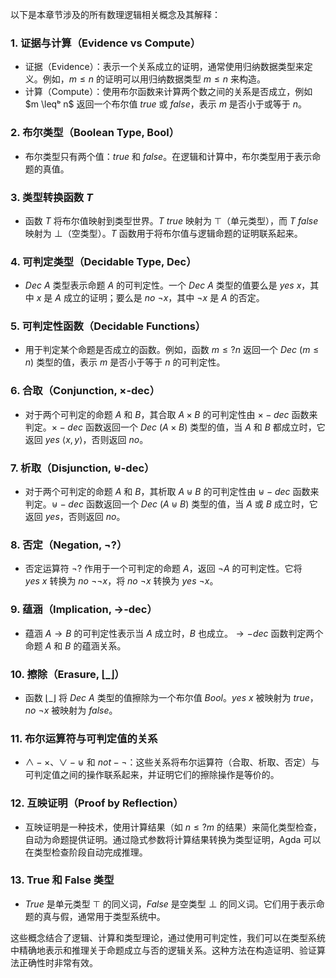 以下是本章节涉及的所有数理逻辑相关概念及其解释：

### 1. **证据与计算（Evidence vs Compute）**
   - 证据（Evidence）：表示一个关系成立的证明，通常使用归纳数据类型来定义。例如，$m \leq n$ 的证明可以用归纳数据类型 $m ≤ n$ 来构造。
   - 计算（Compute）：使用布尔函数来计算两个数之间的关系是否成立，例如 $m \leqᵇ n$ 返回一个布尔值 $true$ 或 $false$，表示 $m$ 是否小于或等于 $n$。

### 2. **布尔类型（Boolean Type, Bool）**
   - 布尔类型只有两个值：$true$ 和 $false$。在逻辑和计算中，布尔类型用于表示命题的真值。

### 3. **类型转换函数 $T$**
   - 函数 $T$ 将布尔值映射到类型世界。$T \ true$ 映射为 $\top$（单元类型），而 $T \ false$ 映射为 $\bot$（空类型）。$T$ 函数用于将布尔值与逻辑命题的证明联系起来。

### 4. **可判定类型（Decidable Type, Dec）**
   - $Dec \ A$ 类型表示命题 $A$ 的可判定性。一个 $Dec \ A$ 类型的值要么是 $yes \ x$，其中 $x$ 是 $A$ 成立的证明；要么是 $no \ ¬x$，其中 $¬x$ 是 $A$ 的否定。

### 5. **可判定性函数（Decidable Functions）**
   - 用于判定某个命题是否成立的函数。例如，函数 $m ≤? n$ 返回一个 $Dec \ (m ≤ n)$ 类型的值，表示 $m$ 是否小于等于 $n$ 的可判定性。

### 6. **合取（Conjunction, ×-dec）**
   - 对于两个可判定的命题 $A$ 和 $B$，其合取 $A × B$ 的可判定性由 $×-dec$ 函数来判定。$×-dec$ 函数返回一个 $Dec \ (A × B)$ 类型的值，当 $A$ 和 $B$ 都成立时，它返回 $yes \ ⟨x, y⟩$，否则返回 $no$。

### 7. **析取（Disjunction, ⊎-dec）**
   - 对于两个可判定的命题 $A$ 和 $B$，其析取 $A ⊎ B$ 的可判定性由 $⊎-dec$ 函数来判定。$⊎-dec$ 函数返回一个 $Dec \ (A ⊎ B)$ 类型的值，当 $A$ 或 $B$ 成立时，它返回 $yes$，否则返回 $no$。

### 8. **否定（Negation, ¬?）**
   - 否定运算符 $¬?$ 作用于一个可判定的命题 $A$，返回 $¬A$ 的可判定性。它将 $yes \ x$ 转换为 $no \ ¬¬x$，将 $no \ ¬x$ 转换为 $yes \ ¬x$。

### 9. **蕴涵（Implication, →-dec）**
   - 蕴涵 $A → B$ 的可判定性表示当 $A$ 成立时，$B$ 也成立。$→-dec$ 函数判定两个命题 $A$ 和 $B$ 的蕴涵关系。

### 10. **擦除（Erasure, ⌊_⌋）**
   - 函数 $⌊\_⌋$ 将 $Dec \ A$ 类型的值擦除为一个布尔值 $Bool$。$yes \ x$ 被映射为 $true$，$no \ ¬x$ 被映射为 $false$。

### 11. **布尔运算符与可判定值的关系**
   - $∧-×$、$∨-⊎$ 和 $not-¬$：这些关系将布尔运算符（合取、析取、否定）与可判定值之间的操作联系起来，并证明它们的擦除操作是等价的。

### 12. **互映证明（Proof by Reflection）**
   - 互映证明是一种技术，使用计算结果（如 $n ≤? m$ 的结果）来简化类型检查，自动为命题提供证明。通过隐式参数将计算结果转换为类型证明，Agda 可以在类型检查阶段自动完成推理。

### 13. **True 和 False 类型**
   - $True$ 是单元类型 $\top$ 的同义词，$False$ 是空类型 $\bot$ 的同义词。它们用于表示命题的真与假，通常用于类型系统中。

这些概念结合了逻辑、计算和类型理论，通过使用可判定性，我们可以在类型系统中精确地表示和推理关于命题成立与否的逻辑关系。这种方法在构造证明、验证算法正确性时非常有效。